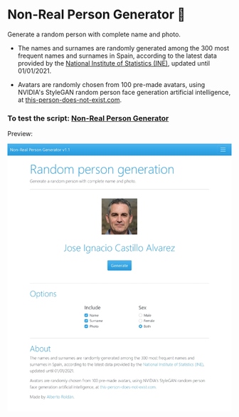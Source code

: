 # Non-Real Person Generator 👤
Generate a random person with complete name and photo.
- The names and surnames are randomly generated among the 300 most frequent names and surnames in Spain, according to the latest data provided by the [National Institute of Statistics (INE)](https://www.ine.es/), updated until 01/01/2021.

- Avatars are randomly chosen from 100 pre-made avatars, using NVIDIA's StyleGAN random person face generation artificial intelligence, at [this-person-does-not-exist.com](https://this-person-does-not-exist.com/en).

### To test the script: [Non-Real Person Generator](https://www.example.com)
Preview:
<p align="center">
<img src="preview.jpg"
  alt="Preview"
  width="600">
</p>
